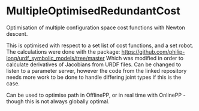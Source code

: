 # MultipleOptimisedRedundantCost
Optimisation of multiple configuration space cost functions with Newton descent.

This is optimised with respect to a set list of cost functions, and a set robot.
The calculations were done with the package: https://github.com/philip-long/urdf_symbolic_models/tree/master
Which was modified in order to calculate derivatives of Jacobians from URDF files. Can be changed to listen to a parameter server, however the code from the linked repository needs more work to be done to handle differing joint types if this is the case.

Can be used to optimise path in OfflinePP, or in real time with OnlinePP - though this is not always globally optimal.
